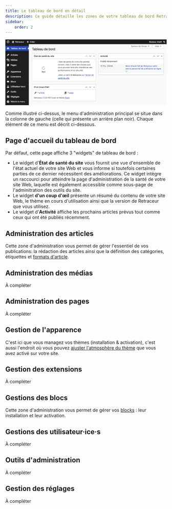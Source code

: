 ```yaml
---
title: Le tableau de bord en détail
description: Ce guide détaille les zones de votre tableau de bord Retraceur.
sidebar:
    order: 2
---
```


![Tableau de bord](../../../../assets/images/tableau-de-bord.png)

Comme illustré ci-dessus, le menu d'administration principal se situe dans la colonne de gauche (celle qui présente un arrière plan noir). Chaque élément de ce menu est décrit ci-dessous.

## Page d'accueil du tableau de bord

Par défaut, cette page affiche 3 "widgets" de tableau de bord :

- Le widget d'**État de santé du site** vous fournit une vue d'ensemble de l'état actuel de votre site Web et vous informe si toutefois certaines parties de ce dernier nécessitent des améliorations. Ce widget intègre un raccourci pour atteindre la page d'administration de la santé de votre site Web, laquelle est également accessible comme sous-page de l'adminitration des outils du site.
- Le widget **d'un coup d'œil** présente un résumé du contenu de votre site Web, le thème en cours d'utilisation ainsi que la version de Retraceur que vous utilisez.
- Le widget d'**Activité** affiche les prochains articles prévus tout comme ceux qui ont été publiés récemment.

## Administration des articles

Cette zone d'administration vous permet de gérer l'essentiel de vos publications: la rédaction des articles ainsi que la définition des catégories, étiquettes et [formats d'article](./manage-post-formats).

## Administration des médias

À compléter

## Administration des pages

À compléter

## Gestion de l'apparence

C'est ici que vous managez vos thèmes (installation & activation), c'est aussi l'endroit où vous pouvez [ajuster l'atmosphère du thème](./edit-theme) que vous avez activé sur votre site.

## Gestion des extensions

À compléter

## Gestions des blocs

Cette zone d'administration vous permet de gérer vos [blocks](./manage-blocks) : leur installation et leur activation.

## Gestions des utilisateur·ice·s

À compléter

## Outils d'administration

À compléter

## Gestion des réglages

À compléter